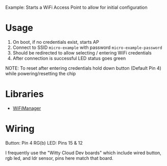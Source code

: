 Example: Starts a WiFi Access Point to allow for initial configuration

# Usage
1. On boot, if no credentials exist, starts AP
2. Connect to SSID `micro-example` with password `micro-example-password`
3. Should be redirected to allow selecting / entering WiFi credentials
4. After connection is successful LED status goes green

NOTE: To reset after entering credentials hold down button (Default Pin 4) while powering/resetting the chip

# Libraries
* [WiFiManager](https://github.com/tzapu/WiFiManager/)

# Wiring
Button:    Pin 4
RG(b) LED: Pins 15 & 12

I frequently use the "Witty Cloud Dev boards" which include wired button, rgb led, and ldr sensor, pins here match that board.
